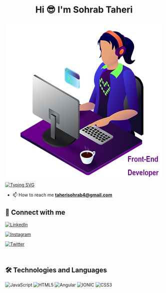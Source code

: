 <h1 align="center">Hi 😎  I'm Sohrab Taheri</h1>

<div style="display: flex;align-items: center;justify-content:center;">
<img src="https://raw.githubusercontent.com/TaheriSohrab/TaheriSohrab/main/SohrabGitHub.tif" alt="SohrabTaheri">
</div>


[![Typing SVG](https://readme-typing-svg.herokuapp.com?size=19&color=0F9DAE&background=FF2C0000&multiline=true&lines=Frontend+Developer)](https://git.io/typing-svg)

- 📫 How to reach me **taherisohrab4@gmail.com**
  <br>

## 📠 Connect with me

<p align="left">
  <a href="https://www.linkedin.com/in/sohrabtaheri/" target="blank">

![LinkedIn](https://img.shields.io/badge/LinkedIn-0077B5?style=for-the-badge&logo=linkedin&logoColor=white)
</a>
<a href="https://www.instagram.com/seen.ta/" target="blank">

![Instagram](https://img.shields.io/badge/Instagram-E4405F?style=for-the-badge&logo=instagram&logoColor=white)
</a>
<a href="https://twitter.com/callmeseenta" target="blank">

![Twitter](https://img.shields.io/badge/Twitter-1DA1F2?style=for-the-badge&logo=twitter&logoColor=white)
</a>


</p>

<br>

## 🛠 Technologies and Languages

<p align="left">

![JavaScript](https://img.shields.io/badge/JavaScript-323330?style=for-the-badge&logo=javascript&logoColor=F7DF1E)
![HTML5](https://img.shields.io/badge/HTML5-E34F26?style=for-the-badge&logo=html5&logoColor=white)
![Angular](https://img.shields.io/badge/angular-20232A?style=for-the-badge&logo=angular&logoColor=red)
![IONIC](https://img.shields.io/badge/ionic-20232A?style=for-the-badge&logo=ionic&logoColor=white)
![CSS3](https://img.shields.io/badge/CSS3-1572B6?style=for-the-badge&logo=css3&logoColor=white)



</p>
